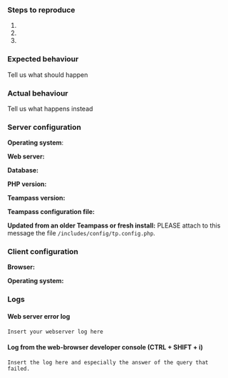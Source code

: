 <!--
Thanks for reporting issues back to Teampass! 
This is ONLY for ISSUE / DEFECT / BUG.

IN CASE OF DEFECT, THIS TEMPLATE HAS TO BE FOLLOWED.
IF NOT, I WILL DELETE THE TICKET WITHOUT ANSWERING IT!

If you have any FEATURE REQUEST or question, please use https://teampass.userecho.com/

To make it possible for us to help you please fill out below information carefully.
--> 
### Steps to reproduce
1.
2.
3.

### Expected behaviour
Tell us what should happen

### Actual behaviour
Tell us what happens instead

### Server configuration
**Operating system**:

**Web server:**

**Database:**

**PHP version:**

**Teampass version:** 

**Teampass configuration file:**

**Updated from an older Teampass or fresh install:**
PLEASE attach to this message the file `/includes/config/tp.config.php`.

### Client configuration
**Browser:**

**Operating system:**

### Logs
#### Web server error log
```
Insert your webserver log here
```

#### Log from the web-browser developer console (CTRL + SHIFT + i)
```
Insert the log here and especially the answer of the query that failed.
```

